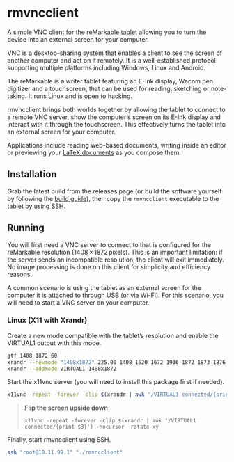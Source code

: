 # rmvncclient

A simple [VNC](https://en.wikipedia.org/wiki/Virtual_Network_Computing) client for the [reMarkable tablet](https://remarkable.com) allowing you to turn the device into an external screen for your computer.

VNC is a desktop-sharing system that enables a client to see the screen of another computer and act on it remotely.
It is a well-established protocol supporting multiple platforms including Windows, Linux and Android.

The reMarkable is a writer tablet featuring an E-Ink display, Wacom pen digitizer and a touchscreen, that can be used for reading, sketching or note-taking.
It runs Linux and is open to hacking.

rmvncclient brings both worlds together by allowing the tablet to connect to a remote VNC server, show the computer’s screen on its E-Ink display and interact with it through the touchscreen.
This effectively turns the tablet into an external screen for your computer.

Applications include reading web-based documents, writing inside an editor or previewing your [LaTeX documents](https://www.latex-project.org/) as you compose them.

## Installation

Grab the latest build from the releases page (or build the software yourself by following the [build guide](BUILD.md)), then copy the `rmvncclient` executable to the tablet by [using SSH](https://remarkablewiki.com/tech/ssh).

## Running

You will first need a VNC server to connect to that is configured for the reMarkable resolution (1408 × 1872 pixels).
This is an important limitation: if the server sends an incompatible resolution, the client will exit immediately.
No image processing is done on this client for simplicity and efficiency reasons.

A common scenario is using the tablet as an external screen for the computer it is attached to through USB (or via Wi-Fi).
For this scenario, you will need to start a VNC server on your computer.

### Linux (X11 with Xrandr)

Create a new mode compatible with the tablet’s resolution and enable the VIRTUAL1 output with this mode.

```sh
gtf 1408 1872 60
xrandr --newmode "1408x1872" 225.00 1408 1520 1672 1936 1872 1873 1876 1937 -hsync +vsync
xrandr --addmode VIRTUAL1 1408x1872
```

Start the x11vnc server (you will need to install this package first if needed).

```sh
x11vnc -repeat -forever -clip $(xrandr | awk '/VIRTUAL1 connected/{print $3}') -nocursor
```

> **Flip the screen upside down**
> 
> ```
> x11vnc -repeat -forever -clip $(xrandr | awk '/VIRTUAL1 connected/{print $3}') -nocursor -rotate xy
> ```

Finally, start rmvncclient using SSH.

```sh
ssh "root@10.11.99.1" "./rmvncclient"
```

